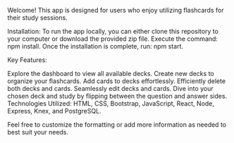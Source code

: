 Welcome! This app is designed for users who enjoy utilizing flashcards for their study sessions.

Installation:
To run the app locally, you can either clone this repository to your computer or download the provided zip file.
Execute the command: npm install.
Once the installation is complete, run: npm start.

Key Features:

Explore the dashboard to view all available decks.
Create new decks to organize your flashcards.
Add cards to decks effortlessly.
Efficiently delete both decks and cards.
Seamlessly edit decks and cards.
Dive into your chosen deck and study by flipping between the question and answer sides.
Technologies Utilized:
HTML, CSS, Bootstrap, JavaScript, React, Node, Express, Knex, and PostgreSQL.

Feel free to customize the formatting or add more information as needed to best suit your needs.
